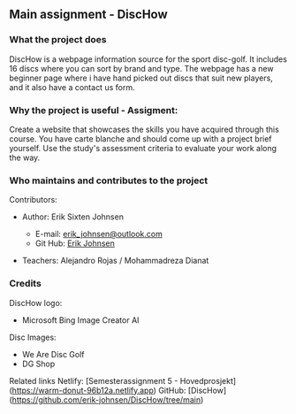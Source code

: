 
## Main assignment - DiscHow

### What the project does  

DiscHow is a webpage information source for the sport disc-golf. It includes 16 discs where you can sort by brand and type. 
The webpage has a new beginner page where i have hand picked out discs that suit new players, and it also have a contact us form. 

### Why the project is useful - Assigment:

Create a website that showcases the skills you have acquired through this course. You have carte blanche and should come up with a project brief yourself. Use the study's assessment criteria to evaluate your work along the way.

### Who maintains and contributes to the project  

Contributors:  
* Author: Erik Sixten Johnsen
	* E-mail: erik_johnsen@outlook.com
	* Git Hub: [Erik Johnsen](https://github.com/erik-johnsen)

* Teachers: Alejandro Rojas / Mohammadreza Dianat

### Credits
DiscHow logo: 
* Microsoft Bing Image Creator AI

Disc Images: 
* We Are Disc Golf
* DG Shop

Related links
Netlify: [Semesterassignment 5 - Hovedprosjekt] (https://warm-donut-96b12a.netlify.app)
GitHub: [DiscHow] (https://github.com/erik-johnsen/DiscHow/tree/main)